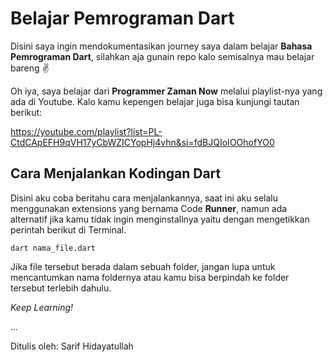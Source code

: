 # Belajar Pemrograman Dart

Disini saya ingin mendokumentasikan journey saya dalam belajar **Bahasa Pemrograman Dart**, silahkan aja gunain repo kalo semisalnya mau belajar bareng ✌️

Oh iya, saya belajar dari **Programmer Zaman Now** melalui playlist-nya yang ada di Youtube. Kalo kamu kepengen belajar juga bisa kunjungi tautan berikut:

https://youtube.com/playlist?list=PL-CtdCApEFH9qVH17yCbWZICYopHj4vhn&si=fdBJQIoIOOhofYO0

## Cara Menjalankan Kodingan Dart

Disini aku coba beritahu cara menjalankannya, saat ini aku selalu menggunakan extensions yang bernama Code **Runner**, namun ada alternatif jika kamu tidak ingin menginstallnya yaitu dengan mengetikkan perintah berikut di Terminal.

```
dart nama_file.dart
```

Jika file tersebut berada dalam sebuah folder, jangan lupa untuk mencantumkan nama foldernya atau kamu bisa berpindah ke folder tersebut terlebih dahulu.

_Keep Learning!_

...

Ditulis oleh: Sarif Hidayatullah
